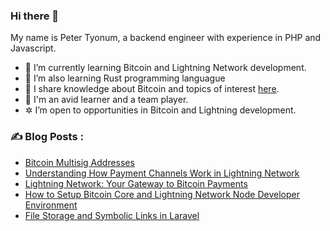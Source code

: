 ### Hi there 👋

My name is Peter Tyonum, a backend engineer with experience in PHP and Javascript. 

<!--
**tvpeter/tvpeter** is a ✨ _special_ ✨ repository because its `README.md` (this file) appears on your GitHub profile.

Here are some ideas to get you started:
-->
- 🌱 I’m currently learning Bitcoin and Lightning Network development.
- 🔭 I’m also learning Rust programming languague 
- 📝 I share knowledge about Bitcoin and topics of interest [here](https://dev.to/tvpeter).
- 👯 I'm an avid learner and a team player.
- ✲ I’m open to opportunities in Bitcoin and Lightning development.
### ✍️ Blog Posts :
<!-- BLOG-POST-LIST:START -->
- [Bitcoin Multisig Addresses](https://dev.to/tvpeter/bitcoin-multisig-addresses-kba)
- [Understanding How Payment Channels Work in Lightning Network](https://dev.to/tvpeter/understanding-how-payment-channels-work-in-lightning-network-30ia)
- [Lightning Network: Your Gateway to Bitcoin Payments](https://dev.to/tvpeter/lightning-network-your-gateway-to-bitcoin-payments-3j4)
- [How to Setup Bitcoin Core and Lightning Network Node Developer Environment](https://dev.to/tvpeter/how-to-setup-bitcoin-core-and-lightning-network-node-developer-environment-3lil)
- [File Storage and Symbolic Links in Laravel](https://dev.to/tvpeter/file-storage-and-symbolic-links-in-laravel-1m96)
<!-- BLOG-POST-LIST:END -->

